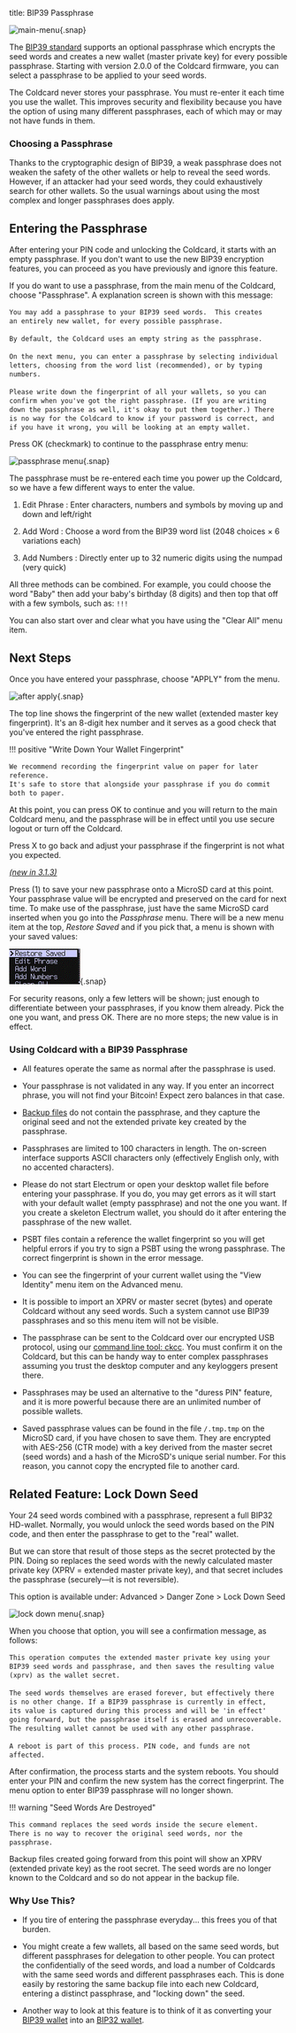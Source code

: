 title: BIP39 Passphrase

![main-menu](img/snap-pp-menu1.png){.snap}

The [BIP39 standard](https://github.com/bitcoin/bips/blob/master/bip-0039.mediawiki)
supports an optional passphrase which encrypts the
seed words and creates a new wallet (master private key) for every 
possible passphrase. Starting with version 2.0.0 of the Coldcard firmware,
you can select a passphrase to be applied to your seed words. 

The Coldcard never stores your passphrase. You must re-enter it
each time you use the wallet. This improves security and flexibility
because you have the option of using many different passphrases,
each of which may or may not have funds in them.

### Choosing a Passphrase

Thanks to the cryptographic design of BIP39, a weak passphrase does not
weaken the safety of the other wallets or help to reveal the seed words. However,
if an attacker had your seed words, they could exhaustively search for other wallets.
So the usual warnings about using the most complex and longer passphrases does apply.

## Entering the Passphrase

After entering your PIN code and unlocking the Coldcard, it starts with an
empty passphrase. If you don't want to use the new BIP39 encryption features,
you can proceed as you have previously and ignore this feature.

If you do want to use a passphrase, from the main menu of the Coldcard,
choose "Passphrase". A explanation screen is shown with this message:

```coldstyle
You may add a passphrase to your BIP39 seed words.  This creates
an entirely new wallet, for every possible passphrase.

By default, the Coldcard uses an empty string as the passphrase.

On the next menu, you can enter a passphrase by selecting individual
letters, choosing from the word list (recommended), or by typing
numbers.

Please write down the fingerprint of all your wallets, so you can
confirm when you've got the right passphrase. (If you are writing
down the passphrase as well, it's okay to put them together.) There
is no way for the Coldcard to know if your password is correct, and
if you have it wrong, you will be looking at an empty wallet.
```

Press OK (checkmark) to continue to the passphrase entry menu:

![passphrase menu](img/snap-pp-menu2.png){.snap}

The passphrase must be re-entered each time you power up the Coldcard, so we have
a few different ways to enter the value.

1. Edit Phrase
: Enter characters, numbers and symbols by moving up and down and left/right

2. Add Word
: Choose a word from the BIP39 word list (2048 choices &times; 6 variations each)

3. Add Numbers
: Directly enter up to 32 numeric digits using the numpad (very quick)

All three methods can be combined. For example, you could choose the word "Baby"
then add your baby's birthday (8 digits) and then top that off with a few
symbols, such as: `!!!`

You can also start over and clear what you have using the "Clear All" menu item.

## Next Steps

Once you have entered your passphrase, choose "APPLY" from the menu.

![after apply](img/snap-pp-done.png){.snap}

The top line shows the fingerprint of the new wallet (extended
master key fingerprint).  It's an 8-digit hex number and it serves
as a good check that you've entered the right passphrase.

!!! positive "Write Down Your Wallet Fingerprint"

    We recommend recording the fingerprint value on paper for later reference.
    It's safe to store that alongside your passphrase if you do commit
    both to paper.

At this point, you can press OK to continue and you will return to
the main Coldcard menu, and the passphrase will be in effect until
you use secure logout or turn off the Coldcard.

Press X to go back and adjust your passphrase if the fingerprint is not what you expected.

[_(new in 3.1.3)_](upgrade)

Press (1) to save your new passphrase onto a MicroSD card at this point. Your
passphrase value
will be encrypted and preserved on the card for next time. To make use of the passphrase,
just have the same MicroSD card inserted when you go into the _Passphrase_ menu. There will
be a new menu item at the top, _Restore Saved_ and if you pick that, a menu is shown with
your saved values:

![example restore](img/snap-restore-pw.gif){.snap}

For security reasons, only a few letters will be shown; just enough to differentiate
between your passphrases, if you know them already. Pick the one you want, and press OK.
There are no more steps; the new value is in effect.



### Using Coldcard with a BIP39 Passphrase

- All features operate the same as normal after the passphrase is used.

- Your passphrase is not validated in any way. If you enter an incorrect phrase, you
  will not find your Bitcoin! Expect zero balances in that case.

- [Backup files](backups) do not contain the passphrase, and they capture the original
  seed and not the extended private key created by the passphrase.

- Passphrases are limited to 100 characters in length. The on-screen interface supports
  ASCII characters only (effectively English only, with no accented characters).

- Please do not start Electrum or open your desktop wallet file
  before entering your passphrase. If you do, you may get errors as
  it will start with your default wallet (empty passphrase) and not
  the one you want.  If you create a skeleton Electrum wallet, you
  should do it after entering the passphrase of the new wallet.

- PSBT files contain a reference the wallet fingerprint so you will get helpful errors
  if you try to sign a PSBT using the wrong passphrase. The correct fingerprint
  is shown in the error message.

- You can see the fingerprint of your current wallet using the "View Identity" menu item
  on the Advanced menu.

- It is possible to import an XPRV or master secret (bytes) and operate Coldcard without
  any seed words. Such a system cannot use BIP39 passphrases and so this menu item will not
  be visible.

- The passphrase can be sent to the Coldcard over our encrypted USB protocol, using our
  [command line tool: ckcc](cli). You must
  confirm it on the Coldcard, but this can be handy way to enter complex passphrases
  assuming you trust the desktop computer and any keyloggers present there.

- Passphrases may be used an alternative to the "duress PIN" feature, and it is more
  powerful because there are an unlimited number of possible wallets.

- Saved passphrase values can be found in the file `/.tmp.tmp` on the MicroSD card, if
  you have chosen to save them. They are encrypted with AES-256 (CTR mode) with a key
  derived from the master secret (seed words) and a hash of the MicroSD's unique
  serial number. For this reason, you cannot copy the encrypted file to another card.


## Related Feature: Lock Down Seed

Your 24 seed words combined with a passphrase, represent a full
BIP32 HD-wallet. Normally, you
would unlock the seed words based on the PIN code, and then enter
the passphrase to get to the "real" wallet.

But we can store that result of those steps as the secret protected
by the PIN. Doing so replaces the seed words with the newly
calculated master private key (XPRV = extended master private key),
and that secret includes the passphrase (securely&mdash;it is not reversible).

This option is available under: Advanced > Danger Zone > Lock Down Seed

![lock down menu](img/snap-lockdown.png){.snap}

When you choose that option, you will see a confirmation message, as follows:

```coldstyle
This operation computes the extended master private key using your
BIP39 seed words and passphrase, and then saves the resulting value
(xprv) as the wallet secret.

The seed words themselves are erased forever, but effectively there
is no other change. If a BIP39 passphrase is currently in effect,
its value is captured during this process and will be 'in effect'
going forward, but the passphrase itself is erased and unrecoverable.
The resulting wallet cannot be used with any other passphrase.

A reboot is part of this process. PIN code, and funds are not affected.
```

After confirmation, the process starts and the system reboots. You should 
enter your PIN and confirm the new system has the correct fingerprint.
The menu option to enter BIP39 passphrase will no longer shown.

!!! warning "Seed Words Are Destroyed"

    This command replaces the seed words inside the secure element.
    There is no way to recover the original seed words, nor the passphrase.

Backup files created going forward from this point will show an
XPRV (extended private key) as the root secret. The seed words are
no longer known to the Coldcard and so do not appear in the backup
file.

### Why Use This?

- If you tire of entering the passphrase everyday... this frees you of that burden.

- You might create a few wallets, all based on the same seed words, but
  different passphrases for delegation to other people. You can protect the confidentially
  of the seed words, and load a number of Coldcards with the same seed words and
  different passphrases each. This is done easily by restoring the same backup file
  into each new Coldcard, entering a distinct passphrase, and "locking down" the seed.

- Another way to look at this feature is to think of it as converting your
  [BIP39 wallet](https://github.com/bitcoin/bips/blob/master/bip-0039.mediawiki)
  into an [BIP32 wallet](https://github.com/bitcoin/bips/blob/master/bip-0032.mediawiki).


